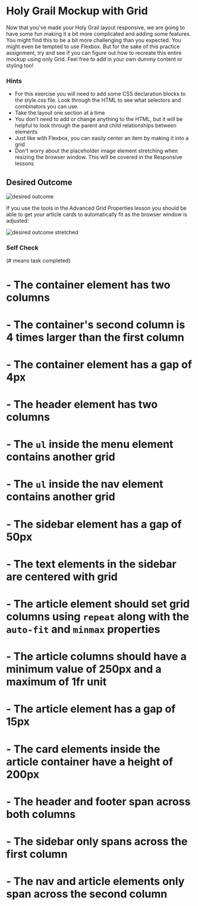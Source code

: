 # Holy Grail Mockup with Grid

Now that you've made your Holy Grail layout responsive, we are going to have some fun making it a bit more complicated and adding some features. You might find this to be a bit more challenging than you expected. You might even be tempted to use Flexbox. But for the sake of this practice assignment, try and see if you can figure out how to recreate this entire mockup using only Grid. Feel free to add in your own dummy content or styling too!

### Hints
- For this exercise you will need to add some CSS declaration blocks to the style.css file. Look through the HTML to see what selectors and combinators you can use.
- Take the layout one section at a time
- You don't need to add or change anything to the HTML, but it will be helpful to look through the parent and child relationships between elements
- Just like with Flexbox, you can easily center an item by making it into a grid
- Don't worry about the placeholder image element stretching when resizing the browser window. This will be covered in the Responsive lessons

## Desired Outcome

![desired outcome](./desired-outcome.png)

If you use the tools in the Advanced Grid Properties lesson you should be able to get your article cards to automatically fit as the browser window is adjusted:

![desired outcome stretched](./desired-outcome-stretched.png)

### Self Check
(# means task completed)
# - The container element has two columns
# - The container's second column is 4 times larger than the first column
# - The container element has a gap of 4px
# - The header element has two columns
# - The `ul` inside the menu element contains another grid
# - The `ul` inside the nav element contains another grid
# - The sidebar element has a gap of 50px
# - The text elements in the sidebar are centered with grid
# - The article element should set grid columns using `repeat` along with the `auto-fit` and `minmax` properties
# - The article columns should have a minimum value of 250px and a maximum of 1fr unit
# - The article element has a gap of 15px
# - The card elements inside the article container have a height of 200px
# - The header and footer span across both columns
# - The sidebar only spans across the first column
# - The nav and article elements only span across the second column
